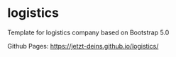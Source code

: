 # logistics
Template for logistics company based on Bootstrap 5.0

Github Pages:
https://jetzt-deins.github.io/logistics/
